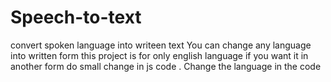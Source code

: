 # Speech-to-text
convert spoken language into writeen text
You can change any language into written form
this project is for only english language if you want it in another form do small change in js code .
Change the language in the code
